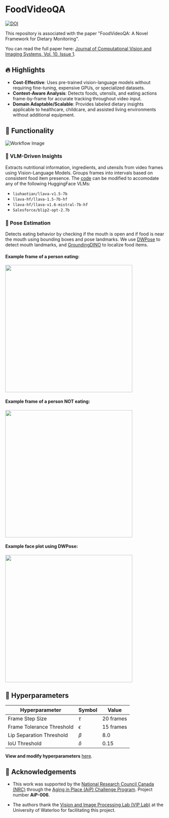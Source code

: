# FoodVideoQA

[![DOI](https://zenodo.org/badge/doi/10.15353/jcvis.v10i1.10015.svg)](https://doi.org/10.15353/jcvis.v10i1.10015)

This repository is associated with the paper "FoodVideoQA: A Novel Framework for Dietary Monitoring".

You can read the full paper here: [Journal of Computational Vision and Imaging Systems, Vol. 10, Issue 1](https://openjournals.uwaterloo.ca/index.php/vsl/article/view/6274).

## 🔥 Highlights

- **Cost-Effective**: Uses pre-trained vision-language models without requiring fine-tuning, expensive GPUs, or specialized datasets.
- **Context-Aware Analysis**: Detects foods, utensils, and eating actions frame-by-frame for accurate tracking throughout video input.
- **Domain Adaptable/Scalable**: Provides labeled dietary insights applicable to healthcare, childcare, and assisted living environments without additional equipment.

## 🚀 Functionality  

![Workflow Image](https://github.com/isobarbaric/FoodVideoQA/blob/main/assets/VLM_Image.png)

### 🧩 VLM-Driven Insights
Extracts nutritional information, ingredients, and utensils from video frames using Vision-Language Models. Groups frames into intervals based on consistent food item presence. The [code](https://github.com/isobarbaric/FoodVideoQA/blob/main/vlm/generation/models.py) can be modified to accomodate any of the following HuggingFace VLMs:

- `liuhaotian/llava-v1.5-7b`
- `llava-hf/llava-1.5-7b-hf`
- `llava-hf/llava-v1.6-mistral-7b-hf`
- `Salesforce/blip2-opt-2.7b`

### 🤖 Pose Estimation
Detects eating behavior by checking if the mouth is open and if food is near the mouth using bounding boxes and pose landmarks. We use [DWPose](https://github.com/IDEA-Research/DWPose) to detect mouth landmarks, and [GroundingDINO](https://github.com/IDEA-Research/GroundingDINO) to localize food items.

#### Example frame of a person eating:
<img src="https://github.com/isobarbaric/FoodVideoQA/blob/main/assets/eating.png" width="400">

#### Example frame of a person NOT eating:
<img src="https://github.com/isobarbaric/FoodVideoQA/blob/main/assets/not-eating.png" width="400">

#### Example face plot using DWPose:
<img src="https://github.com/isobarbaric/FoodVideoQA/blob/main/assets/face-plot.png" height="400">

## 🔧 Hyperparameters  

| **Hyperparameter**          | **Symbol** | **Value**        |  
|------------------------------|------------|------------------|  
| Frame Step Size              | $\tau$     | 20 frames        |  
| Frame Tolerance Threshold    | $\epsilon$ | 15 frames        |  
| Lip Separation Threshold     | $\beta$    | 8.0              |  
| IoU Threshold                | $\delta$   | 0.15             |  

**View and modify hyperparameters** [here](https://github.com/isobarbaric/FoodVideoQA/blob/main/hyperparameters.py).

## 🙏 Acknowledgements
- This work was supported by the [National Research Council Canada (NRC)](https://nrc.canada.ca/en) through the
[Aging in Place (AiP) Challenge Program](https://nrc.canada.ca/en/research-development/research-collaboration/programs/aging-place-challenge-program). Project number **AiP-006**.

- The authors thank the [Vision and Image Processing Lab (VIP Lab)](https://uwaterloo.ca/vision-image-processing-lab/) at the University of Waterloo for facilitating this project.
